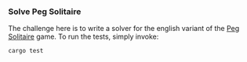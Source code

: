 ### Solve Peg Solitaire

The challenge here is to write a solver for the english variant of the [Peg Solitaire](https://en.wikipedia.org/wiki/Peg_solitaire) game. To run the tests, simply invoke:

```
cargo test
```

